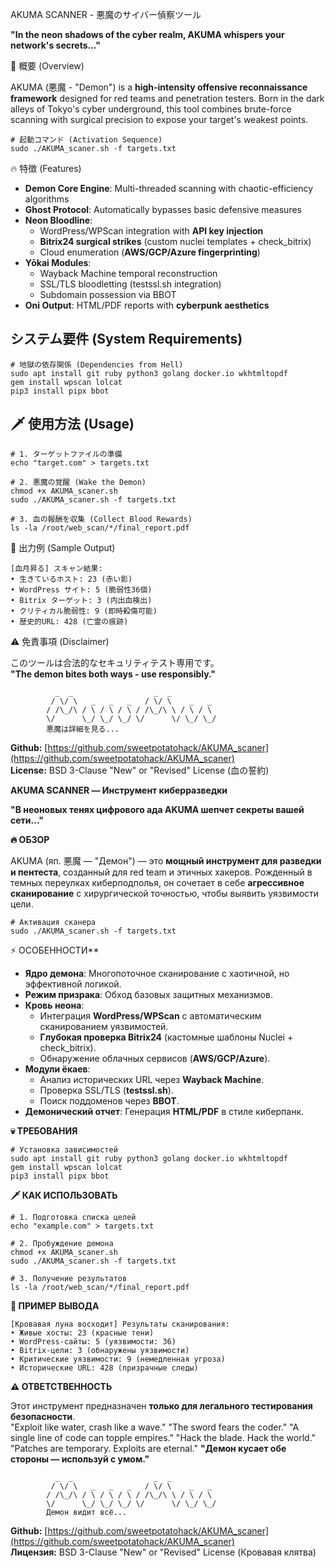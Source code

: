 AKUMA SCANNER - 悪魔のサイバー偵察ツール  

**"In the neon shadows of the cyber realm, AKUMA whispers your network's secrets..."**    

🚀 概要 (Overview)  

AKUMA (悪魔 - "Demon") is a **high-intensity offensive reconnaissance framework** designed for red teams and penetration testers. Born in the dark alleys of Tokyo's cyber underground, this tool combines brute-force scanning with surgical precision to expose your target's weakest points.  

```
# 起動コマンド (Activation Sequence)
sudo ./AKUMA_scaner.sh -f targets.txt
```  

🔥 特徴 (Features)  

- **Demon Core Engine**: Multi-threaded scanning with chaotic-efficiency algorithms  
- **Ghost Protocol**: Automatically bypasses basic defensive measures  
- **Neon Bloodline**:  
  - WordPress/WPScan integration with **API key injection**  
  - **Bitrix24 surgical strikes** (custom nuclei templates + check_bitrix)  
  - Cloud enumeration (**AWS/GCP/Azure fingerprinting**)  
- **Yōkai Modules**:  
  - Wayback Machine temporal reconstruction  
  - SSL/TLS bloodletting (testssl.sh integration)  
  - Subdomain possession via BBOT  
- **Oni Output**: HTML/PDF reports with **cyberpunk aesthetics**  

## システム要件 (System Requirements)  

```
# 地獄の依存関係 (Dependencies from Hell)
sudo apt install git ruby python3 golang docker.io wkhtmltopdf
gem install wpscan lolcat
pip3 install pipx bbot
```  

## 🗡️ 使用方法 (Usage)  

```
# 1. ターゲットファイルの準備
echo "target.com" > targets.txt

# 2. 悪魔の覚醒 (Wake the Demon)
chmod +x AKUMA_scaner.sh
sudo ./AKUMA_scaner.sh -f targets.txt

# 3. 血の報酬を収集 (Collect Blood Rewards)
ls -la /root/web_scan/*/final_report.pdf
```  

🌌 出力例 (Sample Output)  

```
[血月昇る] スキャン結果:
• 生きているホスト: 23 (赤い影)  
• WordPress サイト: 5 (脆弱性36個)  
• Bitrix ターゲット: 3 (内出血検出)  
• クリティカル脆弱性: 9 (即時殺傷可能)  
• 歴史的URL: 428 (亡霊の痕跡)  
```  

⚠️ 免責事項 (Disclaimer)  

このツールは合法的なセキュリティテスト専用です。  
**"The demon bites both ways - use responsibly."**   

```
          _  _                  _  _            
         / \/ \   _   _   _   / \/ \    _   _  
        / /\_/\ / \ / \ / \ / /\_/\ \ / \ / \ 
        \/      \_/ \_/ \_/ \/      \/ \_/ \_/ 
        悪魔は詳細を見る...
```  

**Github:** [https://github.com/sweetpotatohack/AKUMA_scaner](https://github.com/sweetpotatohack/AKUMA_scaner)  
**License:** BSD 3-Clause "New" or "Revised" License (血の誓約)

**AKUMA SCANNER — Инструмент киберразведки**  

**"В неоновых тенях цифрового ада AKUMA шепчет секреты вашей сети..."**   

**🔥 ОБЗОР**  

AKUMA (яп. 悪魔 — "Демон") — это **мощный инструмент для разведки и пентеста**, созданный для red team и этичных хакеров. Рожденный в темных переулках киберподполья, он сочетает в себе **агрессивное сканирование** с хирургической точностью, чтобы выявить уязвимости цели.  

```
# Активация сканера
sudo ./AKUMA_scaner.sh -f targets.txt
```  

⚡ ОСОБЕННОСТИ**  

- **Ядро демона**: Многопоточное сканирование с хаотичной, но эффективной логикой.  
- **Режим призрака**: Обход базовых защитных механизмов.  
- **Кровь неона**:  
  - Интеграция **WordPress/WPScan** с автоматическим сканированием уязвимостей.  
  - **Глубокая проверка Bitrix24** (кастомные шаблоны Nuclei + check_bitrix).  
  - Обнаружение облачных сервисов (**AWS/GCP/Azure**).  
- **Модули ёкаев**:  
  - Анализ исторических URL через **Wayback Machine**.  
  - Проверка SSL/TLS (**testssl.sh**).  
  - Поиск поддоменов через **BBOT**.  
- **Демонический отчет**: Генерация **HTML/PDF** в стиле киберпанк.  

**💀 ТРЕБОВАНИЯ**  

```
# Установка зависимостей
sudo apt install git ruby python3 golang docker.io wkhtmltopdf
gem install wpscan lolcat
pip3 install pipx bbot
```  

**🗡️ КАК ИСПОЛЬЗОВАТЬ**  

```
# 1. Подготовка списка целей
echo "example.com" > targets.txt

# 2. Пробуждение демона
chmod +x AKUMA_scaner.sh
sudo ./AKUMA_scaner.sh -f targets.txt

# 3. Получение результатов
ls -la /root/web_scan/*/final_report.pdf
```  

**🌌 ПРИМЕР ВЫВОДА**  

```
[Кровавая луна восходит] Результаты сканирования:  
• Живые хосты: 23 (красные тени)  
• WordPress-сайты: 5 (уязвимости: 36)  
• Bitrix-цели: 3 (обнаружены уязвимости)  
• Критические уязвимости: 9 (немедленная угроза)  
• Исторические URL: 428 (призрачные следы)  
```  

**⚠️ ОТВЕТСТВЕННОСТЬ**  

Этот инструмент предназначен **только для легального тестирования безопасности**.  
"Exploit like water, crash like a wave."
"The sword fears the coder."
"A single line of code can topple empires."
"Hack the blade. Hack the world."
"Patches are temporary. Exploits are eternal."
**"Демон кусает обе стороны — используй с умом."**  

```
          _  _                  _  _            
         / \/ \   _   _   _   / \/ \    _   _  
        / /\_/\ / \ / \ / \ / /\_/\ \ / \ / \ 
        \/      \_/ \_/ \_/ \/      \/ \_/ \_/ 
        Демон видит всё...
```  

**Github:** [https://github.com/sweetpotatohack/AKUMA_scaner](https://github.com/sweetpotatohack/AKUMA_scaner)  
**Лицензия:** BSD 3-Clause "New" or "Revised" License (Кровавая клятва)
